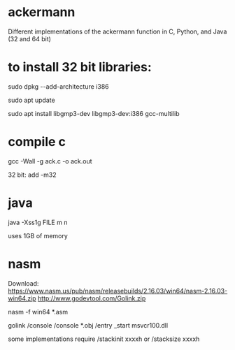 # ackermann
Different implementations of the ackermann function in C, Python, and Java (32 and 64 bit)

# to install 32 bit libraries:

  sudo dpkg --add-architecture i386

  sudo apt update

  sudo apt install libgmp3-dev libgmp3-dev:i386 gcc-multilib

# compile c
  gcc -Wall -g ack.c -o ack.out
  
  32 bit: add -m32

# java
  java -Xss1g FILE m n

  uses 1GB of memory

# nasm
  Download:
  https://www.nasm.us/pub/nasm/releasebuilds/2.16.03/win64/nasm-2.16.03-win64.zip
  http://www.godevtool.com/Golink.zip

  nasm -f win64 *.asm

  golink /console /console *.obj /entry _start msvcr100.dll

  some implementations require /stackinit xxxxh or /stacksize xxxxh
  

